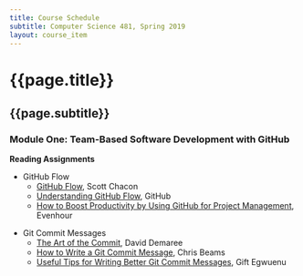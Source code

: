 ```yaml
---
title: Course Schedule
subtitle: Computer Science 481, Spring 2019
layout: course_item
---
```


# {{page.title}}
## {{page.subtitle}}

### Module One: Team-Based Software Development with GitHub

**Reading Assignments**

* GitHub Flow
    * [GitHub Flow](http://scottchacon.com/2011/08/31/github-flow.html), Scott Chacon
    * [Understanding GitHub Flow](https://guides.github.com/introduction/flow/), GitHub
    * [How to Boost Productivity by Using GitHub for Project
    Management](https://everhour.com/blog/project-management-using-github/),
    Evenhour

<p>

* Git Commit Messages
    * [The Art of the Commit](https://alistapart.com/article/the-art-of-the-commit), David Demaree
    * [How to Write a Git Commit Message](https://chris.beams.io/posts/git-commit/), Chris Beams
    * [Useful Tips for Writing Better Git Commit Messages](https://www.giftegwuenu.com/useful-tips-for-writing-better-git-commit-messages/), Gift Egwuenu
